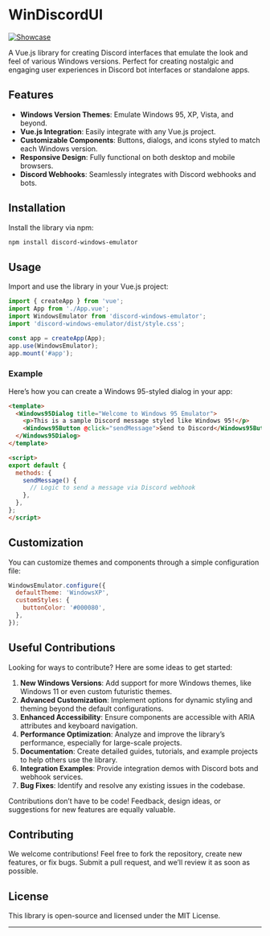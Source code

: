 # WinDiscordUI

[![Showcase](https://img.youtube.com/vi/TTLLMlUsw3U/0.jpg)](https://www.youtube.com/shorts?v=TTLLMlUsw3U)

A Vue.js library for creating Discord interfaces that emulate the look and feel of various Windows versions. Perfect for creating nostalgic and engaging user experiences in Discord bot interfaces or standalone apps.  

## Features  
- **Windows Version Themes**: Emulate Windows 95, XP, Vista, and beyond.  
- **Vue.js Integration**: Easily integrate with any Vue.js project.  
- **Customizable Components**: Buttons, dialogs, and icons styled to match each Windows version.  
- **Responsive Design**: Fully functional on both desktop and mobile browsers.  
- **Discord Webhooks**: Seamlessly integrates with Discord webhooks and bots.  

## Installation  

Install the library via npm:  
```bash  
npm install discord-windows-emulator  
```  

## Usage  

Import and use the library in your Vue.js project:  

```javascript  
import { createApp } from 'vue';  
import App from './App.vue';  
import WindowsEmulator from 'discord-windows-emulator';  
import 'discord-windows-emulator/dist/style.css';  

const app = createApp(App);  
app.use(WindowsEmulator);  
app.mount('#app');  
```  

### Example  

Here’s how you can create a Windows 95-styled dialog in your app:  

```html  
<template>  
  <Windows95Dialog title="Welcome to Windows 95 Emulator">  
    <p>This is a sample Discord message styled like Windows 95!</p>  
    <Windows95Button @click="sendMessage">Send to Discord</Windows95Button>  
  </Windows95Dialog>  
</template>  

<script>  
export default {  
  methods: {  
    sendMessage() {  
      // Logic to send a message via Discord webhook  
    },  
  },  
};  
</script>  
```  

## Customization  

You can customize themes and components through a simple configuration file:  

```javascript  
WindowsEmulator.configure({  
  defaultTheme: 'WindowsXP',  
  customStyles: {  
    buttonColor: '#000080',  
  },  
});  
```  

## Useful Contributions  

Looking for ways to contribute? Here are some ideas to get started:  

1. **New Windows Versions**: Add support for more Windows themes, like Windows 11 or even custom futuristic themes.  
2. **Advanced Customization**: Implement options for dynamic styling and theming beyond the default configurations.  
3. **Enhanced Accessibility**: Ensure components are accessible with ARIA attributes and keyboard navigation.  
4. **Performance Optimization**: Analyze and improve the library’s performance, especially for large-scale projects.  
5. **Documentation**: Create detailed guides, tutorials, and example projects to help others use the library.  
6. **Integration Examples**: Provide integration demos with Discord bots and webhook services.  
7. **Bug Fixes**: Identify and resolve any existing issues in the codebase.  

Contributions don’t have to be code! Feedback, design ideas, or suggestions for new features are equally valuable.  

## Contributing  

We welcome contributions! Feel free to fork the repository, create new features, or fix bugs. Submit a pull request, and we’ll review it as soon as possible.  

## License  

This library is open-source and licensed under the MIT License.  

--- 
